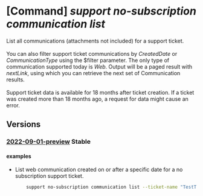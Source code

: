 # [Command] _support no-subscription communication list_

List all communications (attachments not included) for a support ticket. <br/></br> You can also filter support ticket communications by _CreatedDate_ or _CommunicationType_ using the $filter parameter. The only type of communication supported today is _Web_. Output will be a paged result with _nextLink_, using which you can retrieve the next set of Communication results. <br/><br/>Support ticket data is available for 18 months after ticket creation. If a ticket was created more than 18 months ago, a request for data might cause an error.

## Versions

### [2022-09-01-preview](/Resources/mgmt-plane/L3Byb3ZpZGVycy9taWNyb3NvZnQuc3VwcG9ydC9zdXBwb3J0dGlja2V0cy97fS9jb21tdW5pY2F0aW9ucw==/2022-09-01-preview.xml) **Stable**

<!-- mgmt-plane /providers/microsoft.support/supporttickets/{}/communications 2022-09-01-preview -->

#### examples

- List web communication created on or after a specific date for a no subscription support ticket.
    ```bash
        support no-subscription communication list --ticket-name "TestTicketName" --filter "CreatedDate ge 2024-01-01"
    ```
